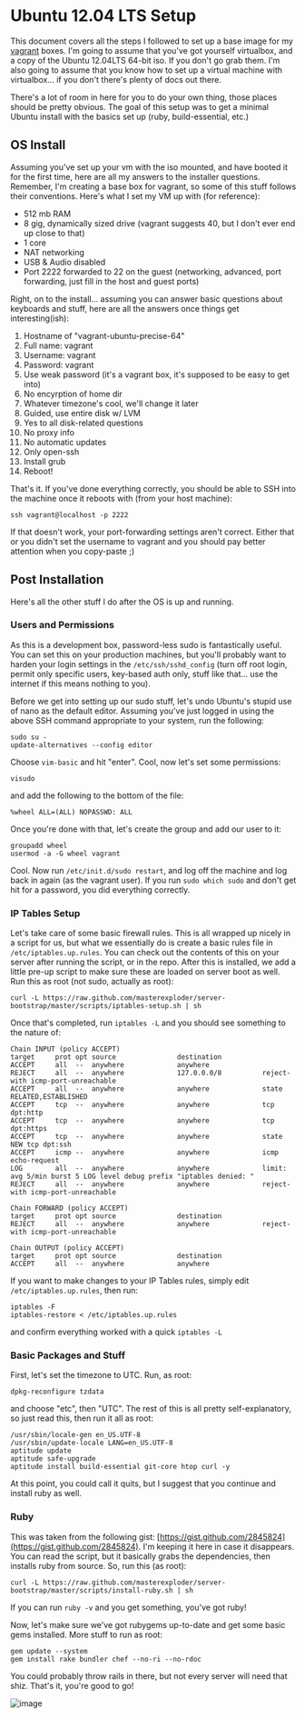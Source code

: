 # Ubuntu 12.04 LTS Setup

This document covers all the steps I followed to set up a base image for my [vagrant](http://vagrantup.com) boxes. I'm going to assume that you've got yourself virtualbox, and a copy of the Ubuntu 12.04LTS 64-bit iso. If you don't go grab them. I'm also going to assume that you know how to set up a virtual machine with virtualbox... if you don't there's plenty of docs out there.

There's a lot of room in here for you to do your own thing, those places should be pretty obvious. The goal of this setup was to get a minimal Ubuntu install with the basics set up (ruby, build-essential, etc.)

## OS Install

Assuming you've set up your vm with the iso mounted, and have booted it for the first time, here are all my answers to the installer questions. Remember, I'm creating a base box for vagrant, so some of this stuff follows their conventions.  Here's what I set my VM up with (for reference):

* 512 mb RAM
* 8 gig, dynamically sized drive (vagrant suggests 40, but I don't ever end up close to that)
* 1 core
* NAT networking
* USB & Audio disabled
* Port 2222 forwarded to 22 on the guest (networking, advanced, port forwarding, just fill in the host and guest ports)

Right, on to the install… assuming you can answer basic questions about keyboards and stuff, here are all the answers once things get interesting(ish):

1. Hostname of "vagrant-ubuntu-precise-64"
2. Full name: vagrant
3. Username: vagrant
4. Password: vagrant
5. Use weak password (it's a vagrant box, it's supposed to be easy to get into)
6. No encyrption of home dir
7. Whatever timezone's cool, we'll change it later
8. Guided, use entire disk w/ LVM
9. Yes to all disk-related questions
10. No proxy info
11. No automatic updates
12. Only open-ssh
13. Install grub
14. Reboot!

That's it. If you've done everything correctly, you should be able to SSH into the machine once it reboots with (from your host machine):

    ssh vagrant@localhost -p 2222

If that doesn't work, your port-forwarding settings aren't correct. Either that or you didn't set the username to vagrant and you should pay better attention when you copy-paste ;)

## Post Installation

Here's all the other stuff I do after the OS is up and running.

### Users and Permissions

As this is a development box, password-less sudo is fantastically useful. You can set this on your production machines, but you'll probably want to harden your login settings in the `/etc/ssh/sshd_config` (turn off root login, permit only specific users, key-based auth only, stuff like that… use the internet if this means nothing to you).

Before we get into setting up our sudo stuff, let's undo Ubuntu's stupid use of nano as the default editor. Assuming you've just logged in using the above SSH command appropriate to your system, run the following:

    sudo su -
    update-alternatives --config editor

Choose `vim-basic` and hit "enter". Cool, now let's set some permissions:

    visudo

and add the following to the bottom of the file:

    %wheel ALL=(ALL) NOPASSWD: ALL

Once you're done with that, let's create the group and add our user to it:

    groupadd wheel
    usermod -a -G wheel vagrant

Cool. Now run `/etc/init.d/sudo restart`, and log off the machine and log back in again (as the vagrant user). If you run `sudo which sudo` and don't get hit for a password, you did everything correctly.

### IP Tables Setup

Let's take care of some basic firewall rules. This is all wrapped up nicely in a script for us, but what we essentially do is create a basic rules file in `/etc/iptables.up.rules`. You can check out the contents of this on your server after running the script, or in the repo. After this is installed, we add a little pre-up script to make sure these are loaded on server boot as well. Run this as root (not sudo, actually as root):

    curl -L https://raw.github.com/masterexploder/server-bootstrap/master/scripts/iptables-setup.sh | sh
    
Once that's completed, run `iptables -L` and you should see something to the nature of:

    Chain INPUT (policy ACCEPT)
    target     prot opt source               destination         
    ACCEPT     all  --  anywhere             anywhere            
    REJECT     all  --  anywhere             127.0.0.0/8          reject-with icmp-port-unreachable
    ACCEPT     all  --  anywhere             anywhere             state RELATED,ESTABLISHED
    ACCEPT     tcp  --  anywhere             anywhere             tcp dpt:http
    ACCEPT     tcp  --  anywhere             anywhere             tcp dpt:https
    ACCEPT     tcp  --  anywhere             anywhere             state NEW tcp dpt:ssh
    ACCEPT     icmp --  anywhere             anywhere             icmp echo-request
    LOG        all  --  anywhere             anywhere             limit: avg 5/min burst 5 LOG level debug prefix "iptables denied: "
    REJECT     all  --  anywhere             anywhere             reject-with icmp-port-unreachable
    
    Chain FORWARD (policy ACCEPT)
    target     prot opt source               destination         
    REJECT     all  --  anywhere             anywhere             reject-with icmp-port-unreachable
    
    Chain OUTPUT (policy ACCEPT)
    target     prot opt source               destination         
    ACCEPT     all  --  anywhere             anywhere

If you want to make changes to your IP Tables rules, simply edit `/etc/iptables.up.rules`, then run:

    iptables -F
    iptables-restore < /etc/iptables.up.rules
    
and confirm everything worked with a quick `iptables -L`

### Basic Packages and Stuff

First, let's set the timezone to UTC. Run, as root:

    dpkg-reconfigure tzdata 
    
and choose "etc", then "UTC". The rest of this is all pretty self-explanatory, so just read this, then run it all as root:

    /usr/sbin/locale-gen en_US.UTF-8
    /usr/sbin/update-locale LANG=en_US.UTF-8
    aptitude update
    aptitude safe-upgrade
    aptitude install build-essential git-core htop curl -y
    
At this point, you could call it quits, but I suggest that you continue and install ruby as well.

### Ruby

This was taken from the following gist: [https://gist.github.com/2845824](https://gist.github.com/2845824). I'm keeping it here in case it disappears. You can read the script, but it basically grabs the dependencies, then installs ruby from source. So, run this (as root):

    curl -L https://raw.github.com/masterexploder/server-bootstrap/master/scripts/install-ruby.sh | sh
    
If you can run `ruby -v` and you get something, you've got ruby!

Now, let's make sure we've got rubygems up-to-date and get some basic gems installed. More stuff to run as root:

    gem update --system
    gem install rake bundler chef --no-ri --no-rdoc
    
You could probably throw rails in there, but not every server will need that shiz. That's it, you're good to go!

![image](http://alltheragefaces.com/img/faces/png/fuck-yeah-aww-yeah.png)

    